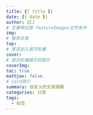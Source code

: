 ```yaml
---
title: {{ title }}
date: {{ date }}
author: ZCJ
# 文章特征图 featureImages文件夹中
img:
# 推荐文章
top:
# 是否加入首页轮播
cover:
# 首页轮播展示的图片
coverImg:
toc: true
mathjax: false
# card简介
summary: 自定义的文章摘要
categories: 分类
tags:
  - 标签
---
```

